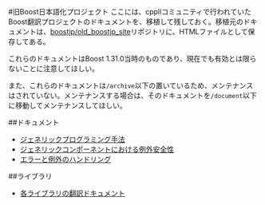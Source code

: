 #旧Boost日本語化プロジェクト
ここには、cppllコミュニティで行われていたBoost翻訳プロジェクトのドキュメントを、移植して残しておく。移植元のドキュメントは、[boostjp/old_boostjp_site](https://github.com/boostjp/old_boostjp_site)リポジトリに、HTMLファイルとして保存してある。

これらのドキュメントはBoost 1.31.0当時のものであり、現在でも有効とは限らないことに注意してほしい。

また、これらのドキュメントは`/archive`以下の置いているため、メンテナンスはされていない。メンテナンスする場合は、そのドキュメントを`/document`以下に移動してメンテナンスしてほしい。

##ドキュメント
- [ジェネリックプログラミング手法](boost_docs/document/generic_programming.md)
- [ジェネリックコンポーネントにおける例外安全性](boost_docs/document/generic_exception_safety.md)
- [エラーと例外のハンドリング](boost_docs/document/error_handling.md)


##ライブラリ
- [各ライブラリの翻訳ドキュメント](boost_docs/libs.md)

